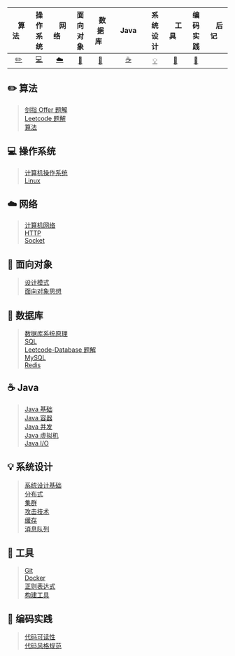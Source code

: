 <!--| Ⅰ | Ⅱ | Ⅲ | Ⅳ | Ⅴ | Ⅵ | Ⅶ | Ⅷ | Ⅸ | Ⅹ |
| :--------: | :---------: | :---------: | :---------: | :---------: | :---------:| :---------: | :-------: | :-------:| :------:|
| 算法[:pencil2:](#pencil2-算法) | 操作系统[:computer:](#computer-操作系统)|网络[:cloud:](#cloud-网络) | 面向对象[:art:](#art-面向对象) |数据库[:floppy_disk:](#floppy_disk-数据库)| Java [:coffee:](#coffee-java)| 系统设计[:bulb:](#bulb-系统设计)| 工具[:wrench:](#wrench-工具)| 编码实践[:watermelon:](#watermelon-编码实践)| 后记[:memo:](#memo-后记) | -->

| &nbsp;&nbsp;&nbsp;算法&nbsp;&nbsp;&nbsp; | 操作系统 | &nbsp;&nbsp;&nbsp;网络&nbsp;&nbsp;&nbsp; | 面向对象 | &nbsp;&nbsp;数据库&nbsp;&nbsp; | &nbsp;&nbsp;&nbsp;Java&nbsp;&nbsp;&nbsp; | 系统设计 | &nbsp;&nbsp;&nbsp;工具&nbsp;&nbsp;&nbsp; | 编码实践 |&nbsp;&nbsp;&nbsp;后记&nbsp;&nbsp;&nbsp; |  
| :--------: | :---------: | :---------: | :---------: | :---------: | :---------:| :---------: | :-------: | :-------:| :------:|
| [:pencil2:](#pencil2-算法) | [:computer:](#computer-操作系统)|[:cloud:](#cloud-网络) | [:art:](#art-面向对象) |[:floppy_disk:](#floppy_disk-数据库)|  [:coffee:](#coffee-java)| [:bulb:](#bulb-系统设计)| [:wrench:](#wrench-工具)| [:watermelon:](#watermelon-编码实践)| 


## :pencil2: 算法

> [剑指 Offer 题解](剑指%20offer%20题解.md) </br>
> [Leetcode 题解](Leetcode%20题解) </br>
> [算法](notes/算法.md)

## :computer: 操作系统

> [计算机操作系统](计算机操作系统.md) </br>
> [Linux](Linux简介.md)

## :cloud: 网络 

> [计算机网络](计算机网络.md) </br>
> [HTTP](HTTP.md) </br>
> [Socket](Socket.md)

## :art: 面向对象

> [设计模式](设计模式.md) </br>
> [面向对象思想](面向对象思想.md)

## :floppy_disk: 数据库 

> [数据库系统原理](数据库系统原理.md) </br>
> [SQL](SQL.md) </br>
> [Leetcode-Database 题解](Leetcode-Database%20题解.md) </br>
> [MySQL](MySQL简介.md) </br>
> [Redis](Redis.md)

## :coffee: Java

> [Java 基础](Java%20基础.md) </br>
> [Java 容器](Java%20容器.md) </br>
> [Java 并发](Java%20并发.md) </br>
> [Java 虚拟机](Java%20虚拟机.md) </br>
> [Java I/O](Java%20IO.md)

## :bulb: 系统设计 

> [系统设计基础](系统设计基础.md) </br>
> [分布式](分布式.md) </br>
> [集群](集群.md) </br>
> [攻击技术](攻击技术.md) </br>
> [缓存](缓存.md) </br>
> [消息队列](消息队列.md)

## :wrench: 工具 

> [Git](Git.md) </br>
> [Docker](Docker.md) </br>
> [正则表达式](正则表达式.md) </br>
> [构建工具](构建工具.md)

## :watermelon: 编码实践 
> [代码可读性](代码可读性.md)</br>
> [代码风格规范](代码风格规范.md)</br>


